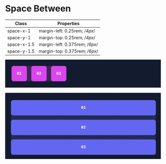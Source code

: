 # Space Between

| Class       | Properties                     |
| ----------- | ------------------------------ |
| space-x-1   | margin-left: 0.25rem; /*4px*/  |
| space-y-1   | margin-top: 0.25rem; /*4px*/   |
| space-x-1.5 | margin-left: 0.375rem; /*6px*/ |
| space-y-1.5 | margin-top: 0.375rem; /*6px*/  |

![An image](../images/common/space-1-1.png)

![An image](../images/common/space-1-2.png)